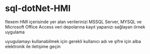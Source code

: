 # sql-dotNet-HMI

flexem HMI içerisinde yer alan verilerinizi MSSQL Server, MYSQL ve Microsoft Office Access 
veri depolarına kayıt yapanızı sağlayan örnek uygulama 

uyugulamayı kullanabilmek için gerekli kullanıcı adı ve şifre için alba elektronik ile iletişime geçin
